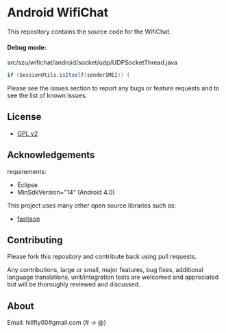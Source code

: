 Android WifiChat
====

This repository contains the source code for the WifiChat.

#### Debug mode:
src/szu/wifichat/android/socket/udp/UDPSocketThread.java  
```java
if (SessionUtils.isItself(senderIMEI)) { 
```

Please see the issues section to report any bugs or feature requests and to see the list of known issues.

## License

* [GPL v2](http://www.gnu.org/licenses/gpl-2.0.html)

## Acknowledgements

requirements:

* Eclipse
* MinSdkVersion="14" (Android 4.0)

This project uses many other open source libraries such as:

* [fastjson](https://github.com/alibaba/fastjson)

## Contributing

Please fork this repository and contribute back using pull requests.

Any contributions, large or small, major features, bug fixes, additional
language translations, unit/integration tests are welcomed and appreciated
but will be thoroughly reviewed and discussed.

## About

Email: hillfly00#gmail.com (# -> @)
